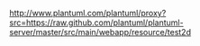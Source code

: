<img>http://www.plantuml.com/plantuml/proxy?src=https://raw.github.com/plantuml/plantuml-server/master/src/main/webapp/resource/test2d</img>
